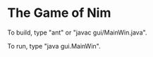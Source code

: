 The Game of Nim
===============

To build, type "ant" or "javac gui/MainWin.java".

To run, type "java gui.MainWin".
